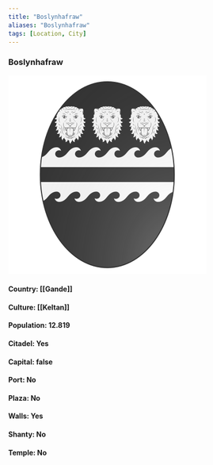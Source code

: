 ```yaml
---
title: "Boslynhafraw"
aliases: "Boslynhafraw"
tags: [Location, City]
---
```

### Boslynhafraw
![](attachment/f12a1ca066f002e74568b553e218d040.svg)

#### Country: [[Gande]]

#### Culture: [[Keltan]]

#### Population: 12.819

#### Citadel: Yes

#### Capital: false

#### Port: No

#### Plaza: No

#### Walls: Yes

#### Shanty: No

#### Temple: No

